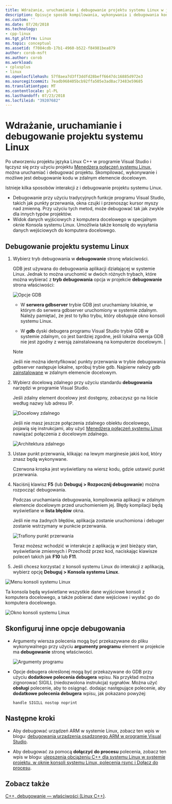 ```yaml
---
title: Wdrażanie, uruchamianie i debugowanie projektu systemu Linux w języku C++ w programie Visual Studio | Dokumentacja firmy Microsoft
description: Opisuje sposób kompilowania, wykonywania i debugowania kodu zdalnego docelową z wewnątrz projektu języka Linux C++ w programie Visual Studio.
ms.custom: ''
ms.date: 07/20/2018
ms.technology:
- cpp-linux
ms.tgt_pltfrm: Linux
ms.topic: conceptual
ms.assetid: f7084cdb-17b1-4960-b522-f84981bea879
author: corob-msft
ms.author: corob
ms.workload:
- cplusplus
- linux
ms.openlocfilehash: 57f8aea7d3ff3ddfd28beff6647dc16885d972e3
ms.sourcegitcommit: 7eadb968405bcb92ffa505e3ad8ac73483e59685
ms.translationtype: MT
ms.contentlocale: pl-PL
ms.lasthandoff: 07/23/2018
ms.locfileid: "39207682"
---
```

# <a name="deploy-run-and-debug-your-linux-project"></a>Wdrażanie, uruchamianie i debugowanie projektu systemu Linux

Po utworzeniu projektu języka Linux C++ w programie Visual Studio i łączysz się przy użyciu projektu [Menedżera połączeń systemu Linux](../linux/connect-to-your-remote-linux-computer.md), można uruchamiać i debugować projektu. Skompilować, wykonywanie i możliwe jest debugowanie kodu w zdalnym elemencie docelowym.

Istnieje kilka sposobów interakcji z i debugowanie projektu systemu Linux.

* Debugowanie przy użyciu tradycyjnych funkcje programu Visual Studio, takich jak punkty przerwania, okna czujki i przenosząc kursor myszy nad zmienną. Przy użyciu tych metod, może debugować tak jak zwykle dla innych typów projektów.
* Widok danych wyjściowych z komputera docelowego w specjalnym oknie Konsola systemu Linux. Umożliwia także konsolę do wysyłania danych wejściowych do komputera docelowego.

## <a name="debug-your-linux-project"></a>Debugowanie projektu systemu Linux

1. Wybierz tryb debugowania w **debugowanie** stronę właściwości.

    GDB jest używana do debugowania aplikacji działającej w systemie Linux.  Jednak to można uruchomić w dwóch różnych trybach, które można wybierać z **tryb debugowania** opcja w projekcie **debugowanie** strona właściwości:

    ![Opcje GDB](media/settings_debugger.png)

    - W **serwera gdbserver** trybie GDB jest uruchamiany lokalnie, w którym do serwera gdbserver uruchomiony w systemie zdalnym.  Należy pamiętać, że jest to tylko trybu, który obsługuje okno konsoli systemu Linux.

    - W **gdb** dyski debugera programu Visual Studio trybie GDB w systemie zdalnym, co jest bardziej zgodne, jeśli lokalna wersja GDB nie jest zgodny z wersją zainstalowaną na komputerze docelowym. |

    > [!NOTE] 
    > Jeśli nie można identyfikować punkty przerwania w trybie debugowania gdbserver następuje lokalne, spróbuj trybie gdb. Najpierw należy gdb [zainstalowane](../linux/download-install-and-setup-the-linux-development-workload.md) w zdalnym elemencie docelowym.

2. Wybierz docelową zdalnego przy użyciu standardu **debugowania** narzędzi w programie Visual Studio.

    Jeśli zdalny element docelowy jest dostępny, zobaczysz go na liście według nazwy lub adresu IP.

    ![Docelowy zdalnego](media/remote_target.png)

    Jeśli nie masz jeszcze połączenia zdalnego obiektu docelowego, pojawią się instrukcjami, aby użyć [Menedżera połączeń systemu Linux](../linux/connect-to-your-remote-linux-computer.md) nawiązać połączenia z docelowym zdalnego.

    ![Architektura zdalnego](media/architecture.png)

3. Ustaw punkt przerwania, klikając na lewym marginesie jakiś kod, który znasz będą wykonywane.

    Czerwona kropka jest wyświetlany na wiersz kodu, gdzie ustawić punkt przerwania.

4. Naciśnij klawisz **F5** (lub **Debuguj > Rozpocznij debugowanie**) można rozpocząć debugowania.

    Podczas uruchamiania debugowania, kompilowania aplikacji w zdalnym elemencie docelowym przed uruchomieniem jej. Błędy kompilacji będą wyświetlane w **lista błędów** okna.

    Jeśli nie ma żadnych błędów, aplikacja zostanie uruchomiona i debuger zostanie wstrzymany w punkcie przerwania.

    ![Trafiony punkt przerwania](media/hit_breakpoint.png)  

    Teraz możesz wchodzić w interakcje z aplikacją w jest bieżący stan, wyświetlanie zmiennych i Przechodź przez kod, naciskając klawisze poleceń takich jak **F10** lub **F11**.

4. Jeśli chcesz korzystać z konsoli systemu Linux do interakcji z aplikacją, wybierz opcję **Debuguj > Konsola systemu Linux**.

  ![Menu konsoli systemu Linux](media/consolemenu.png)

  Ta konsola będą wyświetlane wszystkie dane wyjściowe konsoli z komputera docelowego, a także pobierać dane wejściowe i wysłać go do komputera docelowego.

  ![Okno konsoli systemu Linux](media/consolewindow.png)

## <a name="configure-other-debugging-options"></a>Skonfiguruj inne opcje debugowania

* Argumenty wiersza polecenia mogą być przekazywane do pliku wykonywalnego przy użyciu **argumenty programu** element w projekcie ma **debugowanie** stronę właściwości.
  
  ![Argumenty programu](media/settings_programarguments.png)

* Opcje debugera określonej mogą być przekazywane do GDB przy użyciu **dodatkowe polecenia debugera** wpisu.  Na przykład można zignorować SIGILL (niedozwolona instrukcja) sygnałów.  Można użyć **obsługi** polecenie, aby to osiągnąć.  dodając następujące polecenie, aby **dodatkowe polecenia debugera** wpisu, jak pokazano powyżej:

  ```handle SIGILL nostop noprint```

## <a name="next-steps"></a>Następne kroki

* Aby debugować urządzeń ARM w systemie Linux, zobacz ten wpis w blogu: [debugowania urządzenia osadzonego ARM w programie Visual Studio](https://blogs.msdn.microsoft.com/vcblog/2018/01/10/debugging-an-embedded-arm-device-in-visual-studio/).

* Aby debugować za pomocą **dołączyć do procesu** polecenia, zobacz ten wpis w blogu: [ulepszenia obciążeniu C++ dla systemu Linux w systemie projektu, w oknie konsoli systemu Linux, polecenia rsync i Dołącz do procesu](https://blogs.msdn.microsoft.com/vcblog/2018/03/13/linux-c-workload-improvements-to-the-project-system-linux-console-window-rsync-and-attach-to-process/).

## <a name="see-also"></a>Zobacz także
[C++, debugowanie — właściwości (Linux C++)](../linux/prop-pages/debugging-linux.md).

